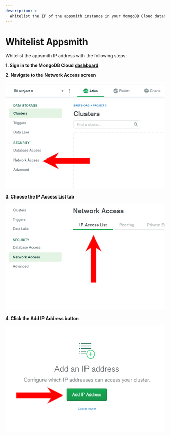 ```yaml
---
description: >-
  Whitelist the IP of the appsmith instance in your MongoDB Cloud database to access it from within your applications
---
```


# Whitelist Appsmith

Whitelist the appsmith IP address with the following steps:

**1. Sign in to the MongoDB Cloud** [**dashboard**](https://account.mongodb.com/account/login)

**2. Navigate to the Network Access screen**

![Click to expand](../../.gitbook/assets/choose_network_access.png)

**3. Choose the IP Access List tab**

![Click to expand](../../.gitbook/assets/choose_ip_access_list.png)

**4. Click the Add IP Address button**

![Click to expand](../../.gitbook/assets/choose_add_ip_address.png)
